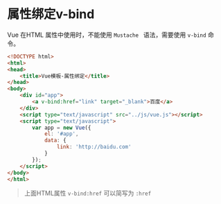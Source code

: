 # 属性绑定v-bind
Vue 在HTML 属性中使用时，不能使用 `Mustache ` 语法，需要使用 `v-bind` 命令。

```html
<!DOCTYPE html>
<html>
<head>
    <title>Vue模板-属性绑定</title>
</head>
<body>
    <div id="app">
        <a v-bind:href="link" target="_blank">百度</a>
    </div>
    <script type="text/javascript" src="../js/vue.js"></script>
    <script type="text/javascript">
        var app = new Vue({
            el: '#app',
            data: {
                link: 'http://baidu.com'
            }
        });
    </script>
</body>
</html>
```
> 上面HTML属性 `v-bind:href` 可以简写为 `:href`
